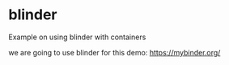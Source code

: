 # blinder
Example on using blinder with containers

we are going to use blinder for this demo:
https://mybinder.org/

